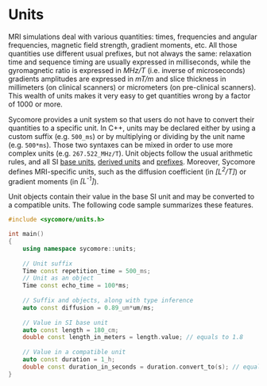 # Units

MRI simulations deal with various quantities: times, frequencies and angular frequencies, magnetic field strength, gradient moments, etc. All those quantities use different usual prefixes, but not always the same: relaxation time and sequence timing are usually expressed in milliseconds, while the gyromagnetic ratio is expressed in _MHz/T_ (i.e. inverse of microseconds) gradients amplitudes are expressed in _mT/m_ and slice thickness in millimeters (on clinical scanners) or micrometers (on pre-clinical scanners). This wealth of units makes it very easy to get quantities wrong by a factor of 1000 or more.

Sycomore provides a unit system so that users do not have to convert their quantities to a specific unit. In C++, units may be declared either by using a custom suffix (e.g. `500_ms`) or by multiplying or dividing by the unit name (e.g. `500*ms`). Those two syntaxes can be mixed in order to use more complex units (e.g. `267.522_MHz/T`). Unit objects follow the usual arithmetic rules, and all SI [base units](https://en.wikipedia.org/wiki/SI_base_unit), [derived units](https://en.wikipedia.org/wiki/SI_derived_unit) and [prefixes](https://en.wikipedia.org/wiki/Metric_prefix). Moreover, Sycomore defines MRI-specific units, such as the diffusion coefficient (in _[L<sup>2</sup>/T]_) or gradient moments (in _[L<sup>-1</sup>]_).

Unit objects contain their value in the base SI unit and may be converted to a compatible units. The following code sample summarizes these features.

```cpp
#include <sycomore/units.h>

int main()
{
    using namespace sycomore::units;
    
    // Unit suffix
    Time const repetition_time = 500_ms;
    // Unit as an object
    Time const echo_time = 100*ms;
    
    // Suffix and objects, along with type inference
    auto const diffusion = 0.89_um*um/ms;
    
    // Value in SI base unit
    auto const length = 180_cm;
    double const length_in_meters = length.value; // equals to 1.8
    
    // Value in a compatible unit
    auto const duration = 1_h;
    double const duration_in_seconds = duration.convert_to(s); // equals to 3600
}
```
